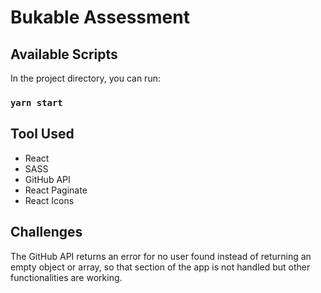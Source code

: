 # Bukable Assessment

## Available Scripts

In the project directory, you can run:

### `yarn start`

## Tool Used

- React
- SASS
- GitHub API
- React Paginate
- React Icons

## Challenges

The GitHub API returns an error for no user found instead of returning an empty object or array, so that section of the app is not handled but other functionalities are working.
